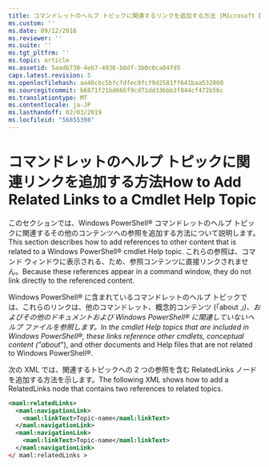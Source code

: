 ```yaml
---
title: コマンドレットのヘルプ トピックに関連するリンクを追加する方法 |Microsoft Docs
ms.custom: ''
ms.date: 09/12/2016
ms.reviewer: ''
ms.suite: ''
ms.tgt_pltfrm: ''
ms.topic: article
ms.assetid: 5aadb730-4eb7-4936-b8df-3b0c0ca04fd5
caps.latest.revision: 5
ms.openlocfilehash: aa46cbc5bfcfdfec9fcf9d2581ff641baa532860
ms.sourcegitcommit: b6871f21bd666f9cd71dd336bb3f844cf472b56c
ms.translationtype: MT
ms.contentlocale: ja-JP
ms.lasthandoff: 02/03/2019
ms.locfileid: "56855398"
---
```

# <a name="how-to-add-related-links-to-a-cmdlet-help-topic"></a><span data-ttu-id="ba57e-102">コマンドレットのヘルプ トピックに関連リンクを追加する方法</span><span class="sxs-lookup"><span data-stu-id="ba57e-102">How to Add Related Links to a Cmdlet Help Topic</span></span>

<span data-ttu-id="ba57e-103">このセクションでは、Windows PowerShell® コマンドレットのヘルプ トピックに関連するその他のコンテンツへの参照を追加する方法について説明します。</span><span class="sxs-lookup"><span data-stu-id="ba57e-103">This section describes how to add references to other content that is related to a Windows PowerShell® cmdlet Help topic.</span></span> <span data-ttu-id="ba57e-104">これらの参照は、コマンド ウィンドウに表示される、ため、参照コンテンツに直接リンクされません。</span><span class="sxs-lookup"><span data-stu-id="ba57e-104">Because these references appear in a command window, they do not link directly to the referenced content.</span></span>

<span data-ttu-id="ba57e-105">Windows PowerShell® に含まれているコマンドレットのヘルプ トピックでは、これらのリンクは、他のコマンドレット、概念的コンテンツ (「about _」)、およびその他のドキュメントおよび Windows PowerShell® に関連していないヘルプ ファイルを参照します。</span><span class="sxs-lookup"><span data-stu-id="ba57e-105">In the cmdlet Help topics that are included in Windows PowerShell®, these links reference other cmdlets, conceptual content ("about_"), and other documents and Help files that are not related to Windows PowerShell®.</span></span>

<span data-ttu-id="ba57e-106">次の XML では、関連するトピックへの 2 つの参照を含む RelatedLinks ノードを追加する方法を示します。</span><span class="sxs-lookup"><span data-stu-id="ba57e-106">The following XML shows how to add a RelatedLinks node that contains two references to related topics.</span></span>

```xml
<maml:relatedLinks>
  <maml:navigationLink>
    <maml:linkText>Topic-name</maml:linkText>
  </maml:navigationLink>
  <maml:navigationLink>
    <maml:linkText>Topic-name</maml:linkText>
  </maml:navigationLink>
</ maml:relatedLinks >
```



